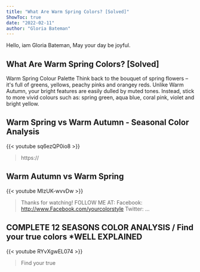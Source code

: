 ```yaml
---
title: "What Are Warm Spring Colors? [Solved]"
ShowToc: true 
date: "2022-02-11"
author: "Gloria Bateman" 
---
```


Hello, iam Gloria Bateman, May your day be joyful.
## What Are Warm Spring Colors? [Solved]
Warm Spring Colour Palette Think back to the bouquet of spring flowers – it's full of greens, yellows, peachy pinks and orangey reds. Unlike Warm Autumn, your bright features are easily dulled by muted tones. Instead, stick to more vivid colours such as: spring green, aqua blue, coral pink, violet and bright yellow.

## Warm Spring vs Warm Autumn - Seasonal Color Analysis
{{< youtube sq6ezQP0io8 >}}
>https://

## Warm Autumn vs Warm Spring
{{< youtube MIzUK-wvvDw >}}
>Thanks for watching! FOLLOW ME AT: Facebook: http://www.Facebook.com/yourcolorstyle Twitter: ...

## COMPLETE 12 SEASONS COLOR ANALYSIS / Find your true colors *WELL EXPLAINED
{{< youtube RYvXgwEL074 >}}
>Find your true 

